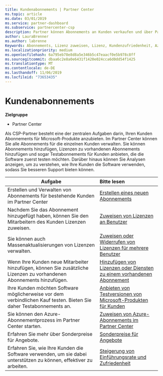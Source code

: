 ```yaml
---
title: Kundenabonnements | Partner Center
ms.topic: article
ms.date: 03/01/2019
ms.service: partner-dashboard
ms.subservice: partnercenter-csp
description: Partner können Abonnements an Kunden verkaufen und über Partner Center verwalten.
author: LauraBrenner
ms.author: labrenne
Keywords: Abonnements, Lizenz zuweisen, Lizenz, Kundenzufriedenheit, Azure-Abonnements
ms.localizationpriority: medium
ms.openlocfilehash: 6a795eb78e8d8a5e346b5c47eaacf0e5b978c8ff
ms.sourcegitcommit: dbaa6c2e8a0e6431f1420e024cca6d0dd54f1425
ms.translationtype: MT
ms.contentlocale: de-DE
ms.lasthandoff: 11/06/2019
ms.locfileid: "73653435"
---
```

# <a name="customer-subscriptions"></a>Kundenabonnements

**Zielgruppe**

-  Partner Center

Als CSP-Partner besteht eine der zentralen Aufgaben darin, Ihren Kunden Abonnements für Microsoft-Produkte anzubieten. Im Partner Center können Sie alle Abonnements für die einzelnen Kunden verwalten. Sie können Abonnements hinzufügen, Lizenzen zu vorhandenen Abonnements hinzufügen und sogar Testabonnements für Kunden anbieten, die die Software zuerst testen möchten. Darüber hinaus können Sie Analysen anzeigen, um zu verstehen, wie Ihre Kunden die Software verwenden, sodass Sie besseren Support bieten können.

|**Aufgabe**   |**Bitte lesen**   |
|----------------------|:----------------------|
|Erstellen und Verwalten von Abonnements für bestehende Kunden im Partner Center|[Erstellen eines neuen Abonnements](create-a-new-subscription.md)|
|Nachdem Sie das Abonnement hinzugefügt haben, können Sie den Mitarbeitern des Kunden Lizenzen zuweisen.  |[Zuweisen von Lizenzen an Benutzer](assign-licenses-to-users.md)|
|Sie können auch Massenaktualisierungen von Lizenzen verwalten.   |[Zuweisen oder Widerrufen von Lizenzen für mehrere Benutzer](bulk-license-provisioning-for-multiple-users.md)|
|Wenn Ihre Kunden neue Mitarbeiter hinzufügen, können Sie zusätzliche Lizenzen zu vorhandenen Abonnements hinzufügen.   |[Hinzufügen von Lizenzen oder Diensten zu einem vorhandenen Abonnement](add-licenses-or-services-to-an-existing-subscription.md)|
|Ihre Kunden möchten Software möglicherweise vor dem verbindlichen Kauf testen. Bieten Sie daher Testabonnements an.    |[Anbieten von Testversionen von Microsoft-Produkten für Kunden](offer-your-customers-trials-of-microsoft-products.md)|
|Sie können den Azure-Abonnementprozess im Partner Center starten.   |[Zuweisen von Azure-Abonnements im Partner Center](assign-azure-subscriptions.md)|
|Erfahren Sie mehr über Sonderpreise für Angebote.   |[Sonderpreise für Angebote](get-special-pricing-for-offers.md)|
|Erfahren Sie, wie Ihre Kunden die Software verwenden, um sie dabei unterstützen zu können, effektiver zu arbeiten.   | [Steigerung von Einführungsrate und Zufriedenheit](increasing-adoption-and-satisfaction.md)   | 

































 

 



